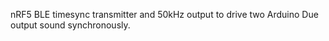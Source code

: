 nRF5 BLE timesync transmitter and 50kHz output to drive two Arduino Due output sound synchronously. 

